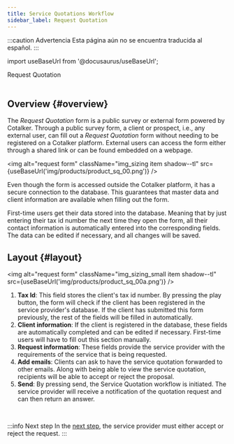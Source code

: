 ```yaml
---
title: Service Quotations Workflow
sidebar_label: Request Quotation
---
```


:::caution Advertencia
Esta página aún no se encuentra traducida al español.
:::

import useBaseUrl from '@docusaurus/useBaseUrl'; 

<span className="hero__title">Request Quotation</span>
<br/>
<br/>

## Overview {#overview}

The _Request Quotation_ form is a public survey or external form powered by Cotalker. Through a public survey form, a client or prospect, i.e., any external user, can fill out a _Request Quotation_ form without needing to be registered on a Cotalker platform. External users can access the form either through a shared link or can be found embedded on a webpage.

<img alt="request form" className="img_sizing item shadow--tl" src={useBaseUrl('img/products/product_sq_00.png')} />
<br/>

Even though the form is accessed outside the Cotalker platform, it has a secure connection to the database. This guarantees that master data and client information are available when filling out the form.

First-time users get their data stored into the database. Meaning that by just entering their tax id number the next time they open the form, all their contact information is automatically entered into the corresponding fields. The data can be edited if necessary, and all changes will be saved.


## Layout {#layout}

<div className="alert alert--secondary">

<div className="container">
<div className="row">
<div className="col col--6">

<img alt="request form" className="img_sizing_small item shadow--tl" src={useBaseUrl('img/products/product_sq_00a.png')} />
<br/>

</div>
<div className="col col--6">

1. **Tax Id**: This field stores the client's tax id number. By pressing the play button, the form will check if the client has been registered in the service provider's database. If the client has submitted this form previously, the rest of the fields will be filled in automatically.
2. **Client information**: If the client is registered in the database, these fields are automatically completed and can be edited if necessary. First-time users will have to fill out this section manually.
3. **Request information**: These fields provide the service provider with the requirements of the service that is being requested.
4. **Add emails**: Clients can ask to have the service quotation forwarded to other emails. Along with being able to view the service quotation, recipients will be able to accept or reject the proposal.
5. **Send**: By pressing send, the Service Quotation workflow is initiated. The service provider will receive a notification of the quotation request and can then return an answer.

</div>
</div>
</div>
</div>
<br/>


:::info Next step
In the [next step](/docs/products/service_quotations/survey-accept), the service provider must either accept or reject the request.
:::
